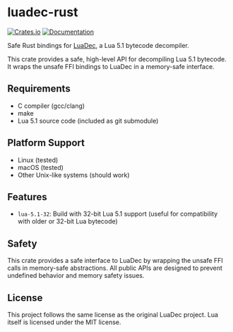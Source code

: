 # luadec-rust

[![Crates.io](https://img.shields.io/crates/v/luadec-rust.svg)](https://crates.io/crates/luadec-rust)
[![Documentation](https://docs.rs/luadec-rust/badge.svg)](https://docs.rs/luadec-rust)

Safe Rust bindings for [LuaDec](https://github.com/viruscamp/luadec), a Lua 5.1 bytecode decompiler.

This crate provides a safe, high-level API for decompiling Lua 5.1 bytecode. It wraps the unsafe FFI bindings to LuaDec in a memory-safe interface.

## Requirements

- C compiler (gcc/clang)
- make
- Lua 5.1 source code (included as git submodule)

## Platform Support

- Linux (tested)
- macOS (tested)
- Other Unix-like systems (should work)

## Features

- `lua-5.1-32`: Build with 32-bit Lua 5.1 support (useful for compatibility with older or 32-bit Lua bytecode)

## Safety

This crate provides a safe interface to LuaDec by wrapping the unsafe FFI calls in memory-safe abstractions. All public APIs are designed to prevent undefined behavior and memory safety issues.

## License

This project follows the same license as the original LuaDec project. Lua itself is licensed under the MIT license.